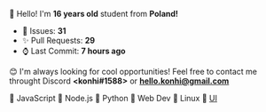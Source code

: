 
👋 Hello! I'm <b>16 years old</b> student from <b>Poland!</b>

- 🔮 Issues: **31**
- ✨ Pull Requests: **29**
- ⌚ Last Commit: **7 hours ago**

😊 I'm always looking for cool opportunities! Feel free to contact me throught Discord <b><konhi#1588></b> or <b>hello.konhi@gmail.com</b>

💛 JavaScript   💚 Node.js   💙 Python   🧡 Web Dev  🐧 Linux 🎨 [UI](https://dribbble.com/konhi)
